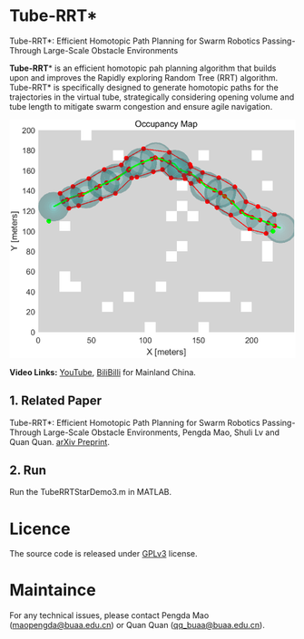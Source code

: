 # Tube-RRT*
Tube-RRT*: Efficient Homotopic Path Planning for Swarm Robotics Passing-Through Large-Scale Obstacle Environments

**Tube-RRT*** is an efficient homotopic pah planning algorithm that builds upon and improves the Rapidly exploring Random Tree (RRT) algorithm. Tube-RRT* is specifically designed to generate homotopic paths for the trajectories in the virtual tube, strategically considering opening volume and tube length to mitigate swarm congestion and ensure agile navigation.

![图片](pic/path1.png "homotopic path")

**Video Links:** [YouTube](https://youtu.be/xDccyfEWrNc), [BiliBilli](https://www.bilibili.com/video/BV1uJ4m1n74m/?spm_id_from=333.1365.list.card_archive.click&vd_source=0759e6a3f1c9cb8bd9fc929716b8b946) for Mainland China.

## 1. Related Paper
Tube-RRT*: Efficient Homotopic Path Planning for Swarm Robotics Passing-Through Large-Scale Obstacle Environments, Pengda Mao, Shuli Lv and Quan Quan.
[arXiv Preprint](https://arxiv.org/abs/2404.09200).

## 2. Run
Run the TubeRRTStarDemo3.m in MATLAB.

# Licence
The source code is released under [GPLv3](https://www.gnu.org/licenses/) license.

# Maintaince
For any technical issues, please contact Pengda Mao (maopengda@buaa.edu.cn) or Quan Quan (qq_buaa@buaa.edu.cn).
